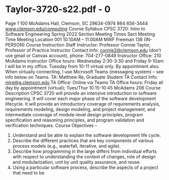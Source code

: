 # Taylor-3720-s22.pdf - 0

Page 1
100 McAdams Hall, Clemson, SC 29634-0974
864 656-3444
www.clemson.edu/computing
Course Syllabus
CPSC 3720: Intro to Software Engineering
Spring 2022
Section Meeting Times 
Sect Meeting Time Meeting Location
001 10:10AM – 11:00AM MWF Freeman 138 (IN-PERSON)
Course Instruction Staff
Instructor: Professor Connie Taylor, Professor of Practice
Instructor Contact Info: connie2@clemson.edu (don’t use gmail or Canvas account), phone: 
704-277-0849
Instructor Office: 210 McAdams
Instructor Office hours: Wednesday 2:30-3:30 and Friday 9-10am I will be in my office. Tuesday 
from 10-11 virtual only. By appointment also. When virtually connecting, I use Microsoft Teams 
(messaging system) – see info below on Teams.
TA: Matthew Re, Graduate Student
TA Contact Info: mjre@g.clemson.edu
TA Office: Online via Teams
TA Office hours: Friday all day by appointment (virtual); Tues/Thur 10:15-10:45 McAdams 206
Course Description
CPSC 3720 will provide an intensive introduction to software engineering. It will cover each 
major phase of the software development lifecycle. It will provide an introductory coverage of 
requirements analysis, requirements modeling, design modeling, and project management, and 
intermediate coverage of module-level design principles, program specification and reasoning 
principles, and program validation and verification techniques. 
Course Objectives –
1. Understand and be able to explain the software development life cycle.
2. Describe the different practices that are key components of various process models (e.g., 
waterfall, iterative, and agile).
3. Describe how programming in the large differs from individual efforts with respect to 
understanding the context of changes, role of design and modularization, unit by unit 
quality assurance, and reuse. 
4. Using a particular software process, describe the aspects of a project that need to be